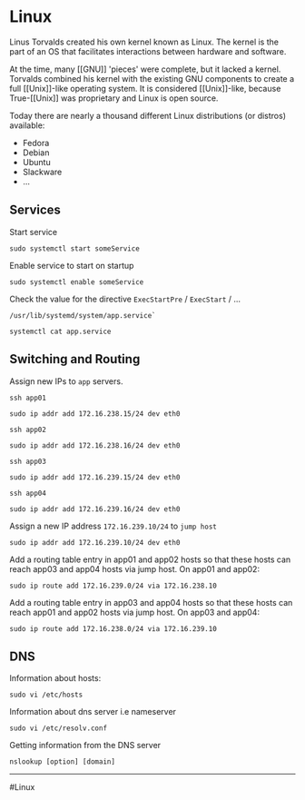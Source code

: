 # Linux

Linus Torvalds created his own kernel known as Linux. The kernel is the part of an OS that facilitates interactions between hardware and software.

At the time, many [[GNU]] 'pieces' were complete, but it lacked a kernel. Torvalds combined his kernel with the existing GNU components to create a full [[Unix]]-like operating system. It is considered [[Unix]]-like, because True-[[Unix]] was proprietary and Linux is open source.

Today there are nearly a thousand different Linux distributions (or distros) available:
- Fedora
- Debian
- Ubuntu
- Slackware
- ...

## Services

Start service

```
sudo systemctl start someService
```

Enable service to start on startup

```
sudo systemctl enable someService
```

Check the value for the directive `ExecStartPre` / `ExecStart` / ...

```
/usr/lib/systemd/system/app.service`  
```

```
systemctl cat app.service
```

## Switching and Routing

Assign new IPs to `app` servers.

```
ssh app01
```

```
sudo ip addr add 172.16.238.15/24 dev eth0
```


```
ssh app02
```

```
sudo ip addr add 172.16.238.16/24 dev eth0
```


```
ssh app03
```

```
sudo ip addr add 172.16.239.15/24 dev eth0
```


```
ssh app04
```

```
sudo ip addr add 172.16.239.16/24 dev eth0
```

Assign a new IP address `172.16.239.10/24` to `jump host`

```
sudo ip addr add 172.16.239.10/24 dev eth0
```

Add a routing table entry in app01 and app02 hosts so that these hosts can reach app03 and app04 hosts via jump host.
On app01 and app02:

```
sudo ip route add 172.16.239.0/24 via 172.16.238.10
```

Add a routing table entry in app03 and app04 hosts so that these hosts can reach app01 and app02 hosts via jump host.
On app03 and app04:

```
sudo ip route add 172.16.238.0/24 via 172.16.239.10
```

## DNS

Information about hosts:

```
sudo vi /etc/hosts
```

Information about dns server i.e nameserver

```
sudo vi /etc/resolv.conf
```

Getting information from the DNS server

```
nslookup [option] [domain]
```


---
#Linux